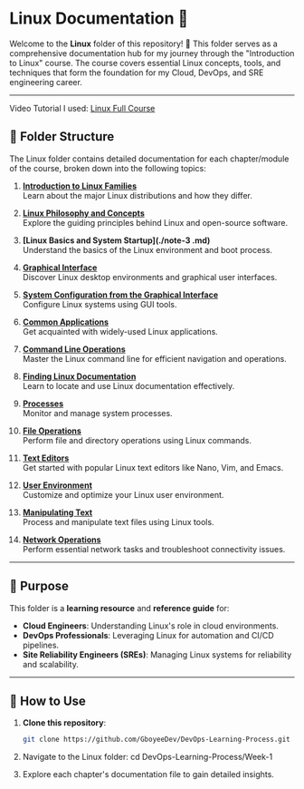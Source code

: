 # Linux Documentation 📘

Welcome to the **Linux** folder of this repository! 🎉 This folder serves as a comprehensive documentation hub for my journey through the "Introduction to Linux" course. The course covers essential Linux concepts, tools, and techniques that form the foundation for my Cloud, DevOps, and SRE engineering career.

---

Video Tutorial I used: <a href="https://www.youtube.com/watch?v=sWbUDq4S6Y8">Linux Full Course</a>

## 📂 Folder Structure

The Linux folder contains detailed documentation for each chapter/module of the course, broken down into the following topics:

1. **[Introduction to Linux Families](./note-1.md)**  
   Learn about the major Linux distributions and how they differ.

2. **[Linux Philosophy and Concepts](./note-2.md)**  
   Explore the guiding principles behind Linux and open-source software.

3. **[Linux Basics and System Startup](./note-3 .md)**  
   Understand the basics of the Linux environment and boot process.

4. **[Graphical Interface](./note-4.md)**  
   Discover Linux desktop environments and graphical user interfaces.

5. **[System Configuration from the Graphical Interface](./note-5.md)**  
   Configure Linux systems using GUI tools.

6. **[Common Applications](./note-6.md)**  
   Get acquainted with widely-used Linux applications.

7. **[Command Line Operations](./note-7.md)**  
   Master the Linux command line for efficient navigation and operations.

8. **[Finding Linux Documentation](./note-8.md)**  
   Learn to locate and use Linux documentation effectively.

9. **[Processes](./note-9.md)**  
   Monitor and manage system processes.

10. **[File Operations](./note-10.md)**  
    Perform file and directory operations using Linux commands.

11. **[Text Editors](./note-11.md)**  
    Get started with popular Linux text editors like Nano, Vim, and Emacs.

12. **[User Environment](./note-12.md)**  
    Customize and optimize your Linux user environment.

13. **[Manipulating Text](./note-13.md)**  
    Process and manipulate text files using Linux tools.

14. **[Network Operations](./note-14.md)**  
    Perform essential network tasks and troubleshoot connectivity issues.

---

## 🎯 Purpose

This folder is a **learning resource** and **reference guide** for:
- **Cloud Engineers**: Understanding Linux's role in cloud environments.
- **DevOps Professionals**: Leveraging Linux for automation and CI/CD pipelines.
- **Site Reliability Engineers (SREs)**: Managing Linux systems for reliability and scalability.

---

## 📌 How to Use

1. **Clone this repository**:  
   ```bash
   git clone https://github.com/GboyeeDev/DevOps-Learning-Process.git

2. Navigate to the Linux folder:
    cd DevOps-Learning-Process/Week-1

3. Explore each chapter's documentation file to gain detailed insights.